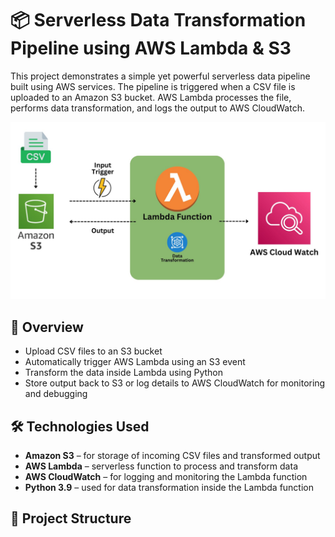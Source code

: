 # 📦 Serverless Data Transformation Pipeline using AWS Lambda & S3

This project demonstrates a simple yet powerful serverless data pipeline built using AWS services. The pipeline is triggered when a CSV file is uploaded to an Amazon S3 bucket. AWS Lambda processes the file, performs data transformation, and logs the output to AWS CloudWatch.

![Architecture Diagram](architecture.jpg)

## 🚀 Overview

- Upload CSV files to an S3 bucket
- Automatically trigger AWS Lambda using an S3 event
- Transform the data inside Lambda using Python
- Store output back to S3 or log details to AWS CloudWatch for monitoring and debugging

## 🛠️ Technologies Used

- **Amazon S3** – for storage of incoming CSV files and transformed output
- **AWS Lambda** – serverless function to process and transform data
- **AWS CloudWatch** – for logging and monitoring the Lambda function
- **Python 3.9** – used for data transformation inside the Lambda function

## 📁 Project Structure

